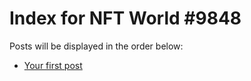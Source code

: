 # Index for NFT World #9848
Posts will be displayed in the order below:

- [Your first post](./001-first.md)

